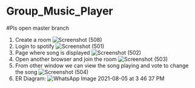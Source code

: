 # Group_Music_Player
#Pls open master branch
1) Create a room
![Screenshot (508)](https://user-images.githubusercontent.com/59426117/128330538-6cddfb5b-7737-477a-beca-e2dc63236c6a.png)
2) Login to spotify
![Screenshot (501)](https://user-images.githubusercontent.com/59426117/128330396-72687ef9-9517-4847-a504-8daeacdbfd4f.png)
3) Page where song is displayed
![Screenshot (502)](https://user-images.githubusercontent.com/59426117/128330415-65263331-8308-4020-8c6b-d0cd73091d22.png)
4) Open another browser and join the room
![Screenshot (503)](https://user-images.githubusercontent.com/59426117/128330438-f9708c07-b11d-4dd1-9e3c-2a86b99d9afd.png)
5) From other window we can view the song playing and vote to change the song
![Screenshot (504)](https://user-images.githubusercontent.com/59426117/128330202-d1b496f6-1d95-453e-bd94-71797ff1eba5.png)
6) ER Diagram:
![WhatsApp Image 2021-08-05 at 3 46 37 PM](https://user-images.githubusercontent.com/59426117/128334211-76e41eac-9312-4d3d-be4a-e28f4b251818.jpeg)
